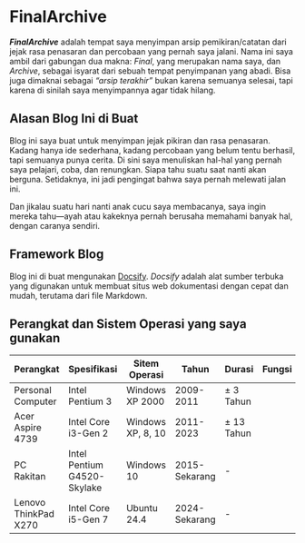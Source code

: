 # FinalArchive
***FinalArchive*** adalah tempat saya menyimpan arsip pemikiran/catatan dari jejak rasa penasaran dan percobaan yang pernah saya jalani. Nama ini saya ambil dari gabungan dua makna: *Final*, yang merupakan nama saya, dan *Archive*, sebagai isyarat dari sebuah tempat penyimpanan yang abadi. Bisa juga dimaknai sebagai *“arsip terakhir”* bukan karena semuanya selesai, tapi karena di sinilah saya menyimpannya agar tidak hilang.

## Alasan Blog Ini di Buat
Blog ini saya buat untuk menyimpan jejak pikiran dan rasa penasaran. Kadang hanya ide sederhana, kadang percobaan yang belum tentu berhasil, tapi semuanya punya cerita. Di sini saya menuliskan hal-hal yang pernah saya pelajari, coba, dan renungkan. Siapa tahu suatu saat nanti akan berguna. Setidaknya, ini jadi pengingat bahwa saya pernah melewati jalan ini.

Dan jikalau suatu hari nanti anak cucu saya membacanya, saya ingin mereka tahu—ayah atau kakeknya pernah berusaha memahami banyak hal, dengan caranya sendiri.

## Framework Blog
Blog ini di buat mengunakan [Docsify](https://docsify.js.org/#/). *Docsify* adalah alat sumber terbuka yang digunakan untuk membuat situs web dokumentasi dengan cepat dan mudah, terutama dari file Markdown.

## Perangkat dan Sistem Operasi yang saya gunakan

|Perangkat| Spesifikasi | Sitem Operasi |  Tahun | Durasi | Fungsi  |
|---|---|---|---|---|---|
|Personal Computer | Intel Pentium 3 | Windows XP 2000 |   2009-2011 | ± 3 Tahun |
|Acer Aspire 4739   | Intel Core i3-Gen 2 | Windows XP, 8, 10 | 2011-2023 | ± 13 Tahun |
|PC Rakitan | Intel Pentium G4520-Skylake   | Windows 10 | 2015-Sekarang | - |
|Lenovo ThinkPad X270 | Intel Core i5-Gen 7 | Ubuntu 24.4 | 2024-Sekarang | - |